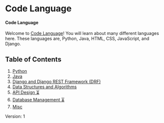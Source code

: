 # Code Language

#### Code Language

Welcome to  [Code Language](https://wamccauley.github.io/)! You will learn about many different languages here. These languages are, Python, Java, HTML, CSS, JavaScript, and Django.

## Table of Contents

1. [Python](/python.md)
2. [Java](/java.md)
3. [Django and Django REST Framework (DRF)](/django.md)
4. [Data Structures and Algorithms](/dsa.md)
5. [API Design ⏳](/api-design.md)
6. [Database Management ⏳](/db-management.md)
7. [Misc](/misc.md)




Version: 1

